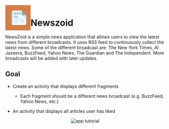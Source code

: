 <img align="left" width="80" height="80" src="https://github.com/ish2nv/Newszoid/blob/master/logoimg/newszoidappicon.png" alt="Logo">

# Newszoid

NewsZoid is a simple news application that allows users to view the latest news from different broadcasts. It uses RSS feed to continuously collect the latest news. Some of the different broadcast are: The New York Times, Al Jazeera, BuzzFeed, Yahoo News, The Guardian and The Independent. More broadcasts will be added with later updates.

## Goal

* Create an activity that displays different fragments
    - Each fragment should be a different news broadcast (e.g. BuzzFeed, Yahoo News, etc.)
    
* An activity that displays all articles user has liked


<p align="center">
  <img src="https://github.com/ish2nv/Newszoid/blob/master/logoimg/gigtutorial44.gif" alt="app tutorial">
</p>
